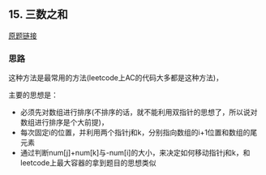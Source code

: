 ## 15. 三数之和
   
[原题链接](https://leetcode-cn.com/problems/3sum/)

### 思路

这种方法是最常用的方法(leetcode上AC的代码大多都是这种方法)，

主要的思想是：

- 必须先对数组进行排序(不排序的话，就不能利用双指针的思想了，所以说对数组进行排序是个大前提)，
- 每次固定i的位置，并利用两个指针j和k，分别指向数组的i+1位置和数组的尾元素
- 通过判断num[j]+num[k]与-num[i]的大小，来决定如何移动指针j和k，和leetcode上最大容器的拿到题目的思想类似

```python

```